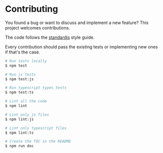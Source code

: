 # Contributing

You found a bug or want to discuss and implement a new feature? This project welcomes contributions.

The code follows the [standardjs](https://standardjs.com/) style guide.

Every contribution should pass the existing tests or implementing new ones if that's the case.

```bash
# Run tests locally
$ npm test

# Run js tests
$ npm test:js

# Run typescript types tests
$ npm test:ts

# Lint all the code
$ npm lint

# Lint only js files
$ npm lint:js

# Lint only typescript files
$ npm lint:ts

# Create the TOC in the README
$ npm run doc
```
